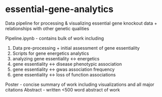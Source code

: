 # essential-gene-analytics
Data pipeline for processing & visualizing essential gene knockout data + relationships with other genetic qualities

Pipeline.ipynb - contains bulk of work including
1) Data pre-processing + initial assessment of gene essentiality
2) Scripts for gene energetics analytics
3) analyzing gene essentiality <-> energetics
4) gene essentiality <-> disease phenotypic association
5) gene essentiality <-> gwas association frequency
6) gene essentiality <-> loss of function associations

Poster - concise summary of work including visualizations and all major citations
Abstract - written <500 word abstract of work
